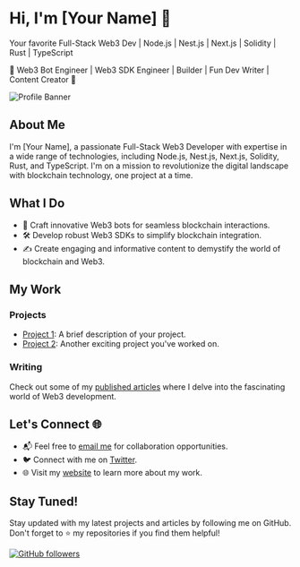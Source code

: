 # Hi, I'm [Your Name] 👋

Your favorite Full-Stack Web3 Dev | Node.js | Nest.js | Next.js | Solidity | Rust | TypeScript

🚀 Web3 Bot Engineer | Web3 SDK Engineer | Builder | Fun Dev Writer | Content Creator 📝

![Profile Banner](https://avatars.githubusercontent.com/u/90690698?v=4)

## About Me

I'm [Your Name], a passionate Full-Stack Web3 Developer with expertise in a wide range of technologies, including Node.js, Nest.js, Next.js, Solidity, Rust, and TypeScript. I'm on a mission to revolutionize the digital landscape with blockchain technology, one project at a time.

## What I Do

- 🤖 Craft innovative Web3 bots for seamless blockchain interactions.
- 🛠️ Develop robust Web3 SDKs to simplify blockchain integration.
- ✍️ Create engaging and informative content to demystify the world of blockchain and Web3.

## My Work

### Projects

- [Project 1](link_to_project_1): A brief description of your project.
- [Project 2](link_to_project_2): Another exciting project you've worked on.

### Writing

Check out some of my [published articles](link_to_your_blog) where I delve into the fascinating world of Web3 development.

## Let's Connect 🌐

- 📬 Feel free to [email me](mailto:enochdanijel@gmail.com) for collaboration opportunities.
- 🐦 Connect with me on [Twitter](https://linktr.ee/enochdanijel).
- 🌐 Visit my [website](https://linktr.ee/enochdanijel) to learn more about my work.

## Stay Tuned!

Stay updated with my latest projects and articles by following me on GitHub. Don't forget to ⭐️ my repositories if you find them helpful!

[![GitHub followers](https://img.shields.io/github/followers/yourusername?label=Follow&style=social)](https://github.com/yourusername)

